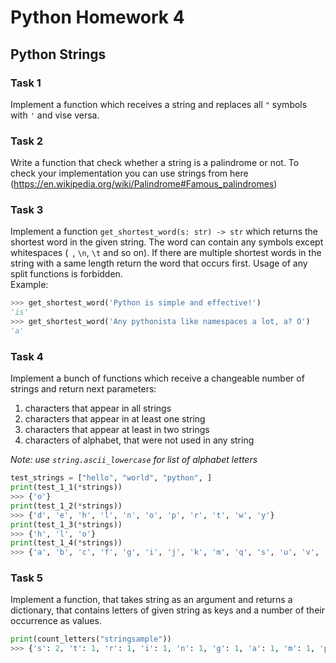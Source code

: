 # Python Homework 4
## Python Strings
### Task 1
Implement a function which receives a string and replaces all `"` symbols with `'` and vise versa.
### Task 2
Write a function that check whether a string is a palindrome or not. To check your implementation you can use strings from here (https://en.wikipedia.org/wiki/Palindrome#Famous_palindromes)
### Task 3
Implement a function `get_shortest_word(s: str) -> str` which returns the shortest word in the given string. The word can contain any symbols except whitespaces (` `, `\n`, `\t`
and so on). If there are multiple shortest words in the string with a same length return the word that occurs first. Usage of any split functions is forbidden.  
Example:
```python
>>> get_shortest_word('Python is simple and effective!')
'is'
>>> get_shortest_word('Any pythonista like namespaces a lot, a? O')
'a'
```
### Task 4
Implement a bunch of functions which receive a changeable number of strings and return next parameters:
1) characters that appear in all strings
2) characters that appear in at least one string
3) characters that appear at least in two strings
4) characters of alphabet, that were not used in any string  

*Note: use `string.ascii_lowercase` for list of alphabet letters*
```python
test_strings = ["hello", "world", "python", ]
print(test_1_1(*strings))
>>> {'o'}
print(test_1_2(*strings))
>>> {'d', 'e', 'h', 'l', 'n', 'o', 'p', 'r', 't', 'w', 'y'}
print(test_1_3(*strings))
>>> {'h', 'l', 'o'}
print(test_1_4(*strings))
>>> {'a', 'b', 'c', 'f', 'g', 'i', 'j', 'k', 'm', 'q', 's', 'u', 'v', 'x', 'z'}
```
### Task 5
Implement a function, that takes string as an argument and returns a dictionary, that contains letters of given string as keys and a number of their occurrence as values.
```python
print(count_letters("stringsample"))
>>> {'s': 2, 't': 1, 'r': 1, 'i': 1, 'n': 1, 'g': 1, 'a': 1, 'm': 1, 'p': 1, 'l': 1, 'e': 1}
```
